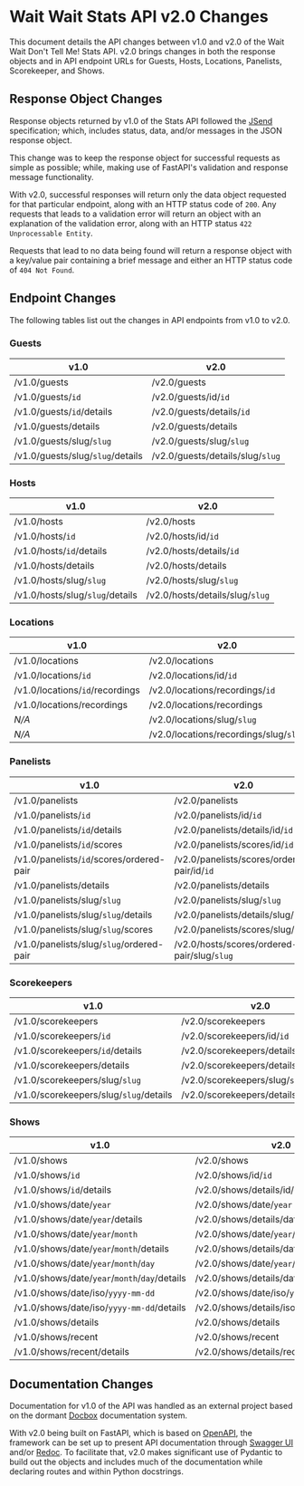 # Wait Wait Stats API v2.0 Changes

This document details the API changes between v1.0 and v2.0 of the Wait Wait
Don't Tell Me! Stats API. v2.0 brings changes in both the response objects and
in API endpoint URLs for Guests, Hosts, Locations, Panelists, Scorekeeper, and
Shows.

## Response Object Changes

Response objects returned by v1.0 of the Stats API followed the
[JSend](https://github.com/omniti-labs/jsend) specification; which, includes
status, data, and/or messages in the JSON response object.

This change was to keep the response object for successful requests as simple
as possible; while, making use of FastAPI's validation and response message
functionality.

With v2.0, successful responses will return only the data object requested for
that particular endpoint, along with an HTTP status code of `200`. Any requests
that leads to a validation error will return an object with an explanation of
the validation error, along with an HTTP status `422 Unprocessable Entity`.

Requests that lead to no data being found will return a response object with a
key/value pair containing a brief message and either an HTTP status code of
`404 Not Found`.

## Endpoint Changes

The following tables list out the changes in API endpoints from v1.0 to v2.0.

### Guests

| v1.0                               | v2.0                               |
|------------------------------------|------------------------------------|
| /v1.0/guests                       | /v2.0/guests                       |
| /v1.0/guests/`id`                  | /v2.0/guests/id/`id`               |
| /v1.0/guests/`id`/details          | /v2.0/guests/details/`id`          |
| /v1.0/guests/details               | /v2.0/guests/details               |
| /v1.0/guests/slug/`slug`           | /v2.0/guests/slug/`slug`           |
| /v1.0/guests/slug/`slug`/details   | /v2.0/guests/details/slug/`slug`   |

### Hosts

| v1.0                               | v2.0                               |
|------------------------------------|------------------------------------|
| /v1.0/hosts                        | /v2.0/hosts                        |
| /v1.0/hosts/`id`                   | /v2.0/hosts/id/`id`                |
| /v1.0/hosts/`id`/details           | /v2.0/hosts/details/`id`           |
| /v1.0/hosts/details                | /v2.0/hosts/details                |
| /v1.0/hosts/slug/`slug`            | /v2.0/hosts/slug/`slug`            |
| /v1.0/hosts/slug/`slug`/details    | /v2.0/hosts/details/slug/`slug`    |

### Locations

| v1.0                               | v2.0                                   |
|------------------------------------|----------------------------------------|
| /v1.0/locations                    | /v2.0/locations                        |
| /v1.0/locations/`id`               | /v2.0/locations/id/`id`                |
| /v1.0/locations/`id`/recordings    | /v2.0/locations/recordings/`id`        |
| /v1.0/locations/recordings         | /v2.0/locations/recordings             |
| *N/A*                              | /v2.0/locations/slug/`slug`            |
| *N/A*                              | /v2.0/locations/recordings/slug/`slug` |

### Panelists

| v1.0                               | v2.0                               |
|------------------------------------|------------------------------------|
| /v1.0/panelists                    | /v2.0/panelists                    |
| /v1.0/panelists/`id`               | /v2.0/panelists/id/`id`            |
| /v1.0/panelists/`id`/details       | /v2.0/panelists/details/id/`id`    |
| /v1.0/panelists/`id`/scores        | /v2.0/panelists/scores/id/`id`     |
| /v1.0/panelists/`id`/scores/ordered-pair | /v2.0/panelists/scores/ordered-pair/id/`id` |
| /v1.0/panelists/details            | /v2.0/panelists/details            |
| /v1.0/panelists/slug/`slug`        | /v2.0/panelists/slug/`slug`        |
| /v1.0/panelists/slug/`slug`/details | /v2.0/panelists/details/slug/`slug` |
| /v1.0/panelists/slug/`slug`/scores | /v2.0/panelists/scores/slug/`slug` |
| /v1.0/panelists/slug/`slug`/ordered-pair | /v2.0/hosts/scores/ordered-pair/slug/`slug` |

### Scorekeepers

| v1.0                               | v2.0                               |
|------------------------------------|------------------------------------|
| /v1.0/scorekeepers                 | /v2.0/scorekeepers                 |
| /v1.0/scorekeepers/`id`            | /v2.0/scorekeepers/id/`id`         |
| /v1.0/scorekeepers/`id`/details    | /v2.0/scorekeepers/details/`id`    |
| /v1.0/scorekeepers/details         | /v2.0/scorekeepers/details         |
| /v1.0/scorekeepers/slug/`slug`     | /v2.0/scorekeepers/slug/`slug`     |
| /v1.0/scorekeepers/slug/`slug`/details | /v2.0/scorekeepers/details/slug/`slug` |

### Shows

| v1.0                               | v2.0                               |
|------------------------------------|------------------------------------|
| /v1.0/shows                        | /v2.0/shows                        |
| /v1.0/shows/`id`                   | /v2.0/shows/id/`id`                |
| /v1.0/shows/`id`/details           | /v2.0/shows/details/id/`id`        |
| /v1.0/shows/date/`year`            | /v2.0/shows/date/`year`            |
| /v1.0/shows/date/`year`/details    | /v2.0/shows/details/date/`year`    |
| /v1.0/shows/date/`year`/`month`    | /v2.0/shows/date/`year`/`month`    |
| /v1.0/shows/date/`year`/`month`/details | /v2.0/shows/details/date/`year`/`month` |
| /v1.0/shows/date/`year`/`month`/`day` | /v2.0/shows/date/`year`/`month`/`day` |
| /v1.0/shows/date/`year`/`month`/`day`/details | /v2.0/shows/details/date/`year`/`month`/`day` |
| /v1.0/shows/date/iso/`yyyy-mm-dd`  | /v2.0/shows/date/iso/`yyyy-mm-dd`  |
| /v1.0/shows/date/iso/`yyyy-mm-dd`/details | /v2.0/shows/details/iso/`yyyy-mm-dd` |
| /v1.0/shows/details                | /v2.0/shows/details                |
| /v1.0/shows/recent                 | /v2.0/shows/recent                 |
| /v1.0/shows/recent/details         | /v2.0/shows/details/recent         |

## Documentation Changes

Documentation for v1.0 of the API was handled as an external project based on
the dormant [Docbox](https://github.com/tmcw/docbox) documentation system.

With v2.0 being built on FastAPI, which is based on [OpenAPI](https://www.openapis.org/),
the framework can be set up to present API documentation through
[Swagger UI](https://swagger.io/tools/swagger-ui/) and/or
[Redoc](https://github.com/Redocly/redoc). To facilitate that, v2.0 makes
significant use of Pydantic to build out the objects and includes much of the
documentation while declaring routes and within Python docstrings.